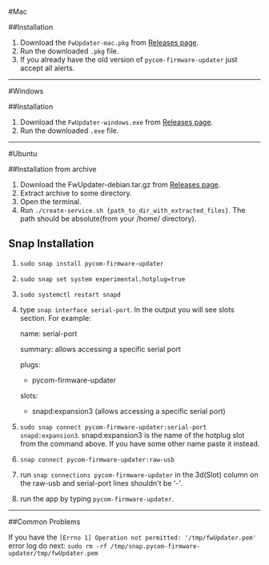 #Mac

##Installation

1. Download the `FwUpdater-mac.pkg` from [Releases page](https://github.com/pycom/pycom-firmware-updater/releases).
2. Run the downloaded `.pkg` file.
3. If you already have the old version of `pycom-firmware-updater` just accept all alerts.
____

#Windows

##Installation

1. Download the `FwUpdater-windows.exe` from [Releases page](https://github.com/pycom/pycom-firmware-updater/releases).
2. Run the downloaded `.exe` file.
____

#Ubuntu

##Installation from archive

1. Download the FwUpdater-debian.tar.gz from [Releases page](https://github.com/pycom/pycom-firmware-updater/releases).
2. Extract archive to some directory.
3. Open the terminal.
4. Run `./create-service.sh {path_to_dir_with_extracted_files}`. The path should be absolute(from your /home/ directory).

## Snap Installation

1. `sudo snap install pycom-firmware-updater`

2. `sudo snap set system experimental.hotplug=true`

3. `sudo systemctl restart snapd`

4. type `snap interface serial-port`. In the output you will see slots 
   section. For example:
   
   name: serial-port

   summary: allows accessing a specific serial port

   plugs:
   - pycom-firmware-updater
   
   slots:
   - snapd:expansion3 (allows accessing a specific serial port)

5. `sudo snap connect pycom-firmware-updater:serial-port snapd:expansion3`.
   snapd:expansion3 is the name of the hotplug slot from 
   the command above. If you have some other name paste it instead.
6. `snap connect pycom-firmware-updater:raw-usb`
7. run `snap connections pycom-firmware-updater` in the 3d(Slot) column on 
   the raw-usb and serial-port lines shouldn't be '-'.
8. run the app by typing `pycom-firmware-updater`.

____

##Common Problems

If you have the `[Errno 1] Operation not permitted: '/tmp/fwUpdater.pem'` 
error log do next:
`sudo rm -rf /tmp/snap.pycom-firmware-updater/tmp/fwUpdater.pem`
